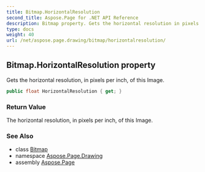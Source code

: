 ```yaml
---
title: Bitmap.HorizontalResolution
second_title: Aspose.Page for .NET API Reference
description: Bitmap property. Gets the horizontal resolution in pixels per inch of this Image
type: docs
weight: 40
url: /net/aspose.page.drawing/bitmap/horizontalresolution/
---
```

## Bitmap.HorizontalResolution property

Gets the horizontal resolution, in pixels per inch, of this Image.

```csharp
public float HorizontalResolution { get; }
```

### Return Value

The horizontal resolution, in pixels per inch, of this Image.

### See Also

* class [Bitmap](../)
* namespace [Aspose.Page.Drawing](../../bitmap/)
* assembly [Aspose.Page](../../../)


